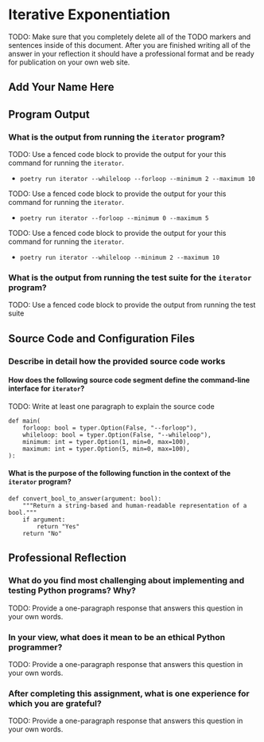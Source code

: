 # Iterative Exponentiation

TODO: Make sure that you completely delete all of the TODO markers and sentences
inside of this document. After you are finished writing all of the answer in
your reflection it should have a professional format and be ready for
publication on your own web site.

## Add Your Name Here

## Program Output

### What is the output from running the `iterator` program?

TODO: Use a fenced code block to provide the output for your this command for running the `iterator`.

- `poetry run iterator --whileloop --forloop --minimum 2 --maximum 10`

TODO: Use a fenced code block to provide the output for your this command for running the `iterator`.

- `poetry run iterator --forloop --minimum 0 --maximum 5`

TODO: Use a fenced code block to provide the output for your this command for running the `iterator`.

- `poetry run iterator --whileloop --minimum 2 --maximum 10`

### What is the output from running the test suite for the `iterator` program?

TODO: Use a fenced code block to provide the output from running the test suite

## Source Code and Configuration Files

### Describe in detail how the provided source code works

#### How does the following source code segment define the command-line interface for `iterator`?

TODO: Write at least one paragraph to explain the source code

```
def main(
    forloop: bool = typer.Option(False, "--forloop"),
    whileloop: bool = typer.Option(False, "--whileloop"),
    minimum: int = typer.Option(1, min=0, max=100),
    maximum: int = typer.Option(5, min=0, max=100),
):
```

#### What is the purpose of the following function in the context of the `iterator` program?

```
def convert_bool_to_answer(argument: bool):
    """Return a string-based and human-readable representation of a bool."""
    if argument:
        return "Yes"
    return "No"
```

## Professional Reflection

### What do you find most challenging about implementing and testing Python programs? Why?

TODO: Provide a one-paragraph response that answers this question in your own words.

### In your view, what does it mean to be an ethical Python programmer?

TODO: Provide a one-paragraph response that answers this question in your own words.

### After completing this assignment, what is one experience for which you are grateful?

TODO: Provide a one-paragraph response that answers this question in your own words.
